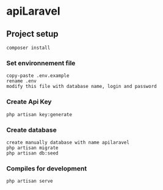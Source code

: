 # apiLaravel

## Project setup
```
composer install
```

### Set environnement file
```
copy-paste .env.example
rename .env
modify this file with database name, login and password
```

### Create Api Key
```
php artisan key:generate
```

### Create database
```
create manually database with name apilaravel
php artisan migrate
php artisan db:seed
```

### Compiles for development
```
php artisan serve
```
